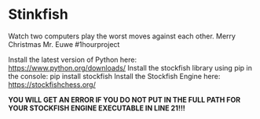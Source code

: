 # Stinkfish
Watch two computers play the worst moves against each other. Merry Christmas Mr. Euwe #1hourproject

Install the latest version of Python here: https://www.python.org/downloads/
Install the stockfish library using pip in the console: pip install stockfish
Install the Stockfish Engine here: https://stockfishchess.org/

**YOU WILL GET AN ERROR IF YOU DO NOT PUT IN THE FULL PATH FOR YOUR STOCKFISH ENGINE EXECUTABLE IN LINE 21!!!**
